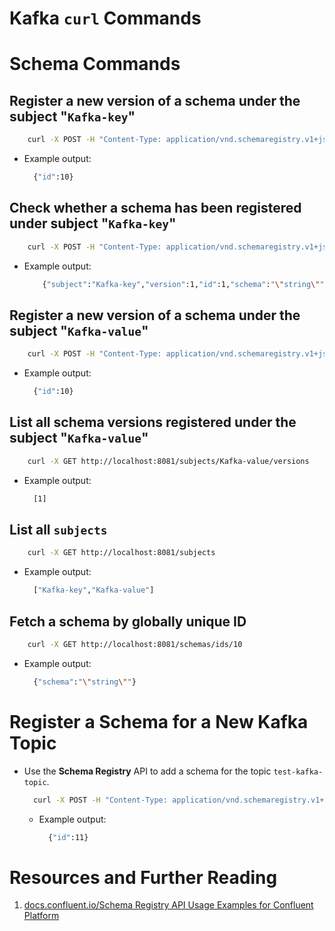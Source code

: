 # Kafka `curl` Commands

# Schema Commands

## Register a new version of a schema under the subject "`Kafka-key`"

```sh
    curl -X POST -H "Content-Type: application/vnd.schemaregistry.v1+json" --data '{"schema": "{\"type\": \"string\"}"}' http://localhost:8081/subjects/Kafka-key/versions
```

- Example output:
  ```sh
    {"id":10}
  ```

## Check whether a schema has been registered under subject "`Kafka-key`"

```sh
    curl -X POST -H "Content-Type: application/vnd.schemaregistry.v1+json" --data '{"schema": "{\"type\": \"string\"}"}' http://localhost:8081/subjects/Kafka-key
```

- Example output:
  ```sh
      {"subject":"Kafka-key","version":1,"id":1,"schema":"\"string\""}
  ```

## Register a new version of a schema under the subject "`Kafka-value`"

```sh
    curl -X POST -H "Content-Type: application/vnd.schemaregistry.v1+json" --data '{"schema": "{\"type\": \"string\"}"}' http://localhost:8081/subjects/Kafka-value/versions
```

- Example output:
  ```sh
    {"id":10}
  ```

## List all schema versions registered under the subject "`Kafka-value`"

```sh
    curl -X GET http://localhost:8081/subjects/Kafka-value/versions
```

- Example output:
  ```sh
    [1]
  ```

## List all `subjects`

```sh
    curl -X GET http://localhost:8081/subjects
```

- Example output:
  ```sh
    ["Kafka-key","Kafka-value"]
  ```

## Fetch a schema by globally unique ID

```sh
    curl -X GET http://localhost:8081/schemas/ids/10
```

- Example output:
  ```sh
    {"schema":"\"string\""}
  ```

# Register a Schema for a New Kafka Topic

- Use the **Schema Registry** API to add a schema for the topic `test-kafka-topic`.
  ```sh
    curl -X POST -H "Content-Type: application/vnd.schemaregistry.v1+json" --data '{"schema": "{\"type\":\"record\",\"name\":\"Payment\",\"namespace\":\"my.examples\",\"fields\":[{\"name\":\"id\",\"type\":\"string\"},{\"name\":\"amount\",\"type\":\"double\"}]}"}' http://localhost:8081/subjects/my-kafka-value/versions
  ```
  - Example output:
    ```sh
      {"id":11}
    ```

# Resources and Further Reading

1. [docs.confluent.io/Schema Registry API Usage Examples for Confluent Platform](https://docs.confluent.io/platform/current/schema-registry/develop/using.html)
